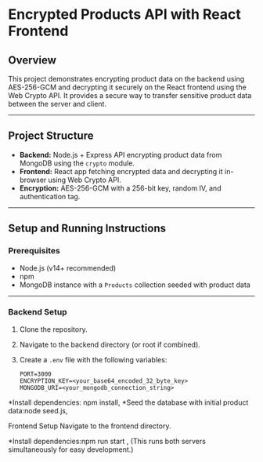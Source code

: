 # Encrypted Products API with React Frontend

## Overview

This project demonstrates encrypting product data on the backend using AES-256-GCM and decrypting it securely on the React frontend using the Web Crypto API. It provides a secure way to transfer sensitive product data between the server and client.

---

## Project Structure

- **Backend:** Node.js + Express API encrypting product data from MongoDB using the `crypto` module.
- **Frontend:** React app fetching encrypted data and decrypting it in-browser using Web Crypto API.
- **Encryption:** AES-256-GCM with a 256-bit key, random IV, and authentication tag.

---

## Setup and Running Instructions

### Prerequisites

- Node.js (v14+ recommended)
- npm
- MongoDB instance with a `Products` collection seeded with product data

---

### Backend Setup

1. Clone the repository.
2. Navigate to the backend directory (or root if combined).
3. Create a `.env` file with the following variables:

   ```env
   PORT=3000
   ENCRYPTION_KEY=<your_base64_encoded_32_byte_key>
   MONGODB_URI=<your_mongodb_connection_string>
*Install dependencies: npm install,
*Seed the database with initial product data:node seed.js,

Frontend Setup Navigate to the frontend directory.

*Install dependencies:npm run start ,
(This runs both servers simultaneously for easy development.)

